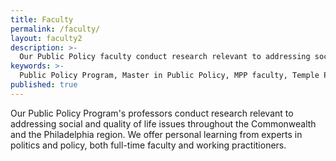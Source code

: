 ```yaml
---
title: Faculty
permalink: /faculty/
layout: faculty2
description: >-
  Our Public Policy faculty conduct research relevant to addressing social and quality of life issues throughout Philadelphia and beyond.
keywords: >-
  Public Policy Program, Master in Public Policy, MPP faculty, Temple Political Science faculty
published: true
---
```

Our Public Policy Program's professors conduct research relevant to addressing social and quality of life issues throughout the Commonwealth and the Philadelphia region. We offer personal learning from experts in politics and policy, both full-time faculty and working practitioners.
